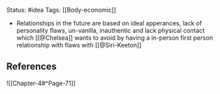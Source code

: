 Status: #idea
Tags: [[Body-economic]]

* Relationships in the future are based on ideal apperances, lack of personality flaws, un-vanilla, inauthentic and lack physical contact which [[@Chelsea]] wants to avoid by having a in-person first person relationship with flaws with [[@Siri-Keeton]]

## References
![[Chapter-4#^Page-71]]